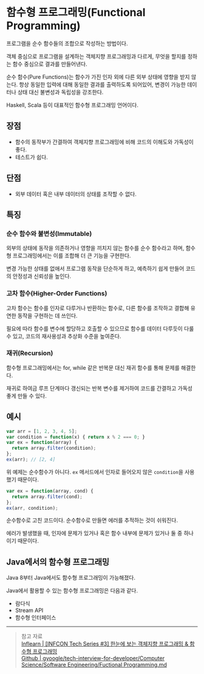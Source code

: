 # 함수형 프로그래밍(Functional Programming)

프로그램을 순수 함수들의 조합으로 작성하는 방법이다.

객체 중심으로 프로그램을 설계하는 객체지향 프로그래밍과 다르게, 무엇을 할지를 정하는 함수 중심으로 결과를 만들어낸다.

순수 함수(Pure Functions)는 함수가 가진 인자 외에 다른 외부 상태에 영향을 받지 않는다.
항상 동일한 입력에 대해 동일한 결과를 출력하도록 되어있어, 변경이 가능한 데이터나 상태 대신 불변성과 독립성을 강조한다.

Haskell, Scala 등이 대표적인 함수형 프로그래밍 언어이다.

## 장점

- 함수의 동작부가 간결하여 객체지향 프로그래밍에 비해 코드의 이해도와 가독성이 좋다.
- 테스트가 쉽다.

## 단점

- 외부 데이터 혹은 내부 데이터의 상태를 조작할 수 없다.

## 특징

### 순수 함수와 불변성(Immutable)

외부의 상태에 동작을 의존하거나 영향을 끼치지 않는 함수를 순수 함수라고 하며, 함수형 프로그래밍에서는 이를 조합해 더 큰 기능을 구현한다.

변경 가능한 상태를 없애서 프로그램 동작을 단순하게 하고, 예측하기 쉽게 만들어 코드의 안정성과 신뢰성을 높인다.

### 고차 함수(Higher-Order Functions)

고차 함수는 함수를 인자로 다루거나 반환하는 함수로, 다른 함수를 조작하고 결합해 유연한 동작을 구현하는 데 쓰인다.

필요에 따라 함수를 변수에 할당하고 호출할 수 있으므로 함수를 데이터 다루듯이 다룰 수 있고, 코드의 재사용성과 추상화 수준을 높여준다.

### 재귀(Recursion)

함수형 프로그래밍에서는 for, while 같은 반복문 대신 재귀 함수를 통해 문제를 해결한다.

재귀로 하여금 루프 단계마다 갱신되는 반복 변수를 제거하여 코드를 간결하고 가독성 좋게 만들 수 있다.

## 예시

```jsx
var arr = [1, 2, 3, 4, 5];
var condition = function(x) { return x % 2 === 0; }
var ex = function(array) {
  return array.filter(condition);
};
ex(arr); // [2, 4]
```

위 예제는 순수함수가 아니다. `ex` 메서드에서 인자로 들어오지 않은 `condition`을 사용했기 때문이다.

```jsx
var ex = function(array, cond) {
  return array.filter(cond);
};
ex(arr, condition);
```

순수함수로 고친 코드이다. 순수함수로 만들면 에러를 추적하는 것이 쉬워진다.

에러가 발생했을 때, 인자에 문제가 있거나 혹은 함수 내부에 문제가 있거나 둘 중 하나이기 때문이다.

## Java에서의 함수형 프로그래밍

Java 8부터 Java에서도 함수형 프로그래밍이 가능해졌다.

Java에서 활용할 수 있는 함수형 프로그래밍은 다음과 같다.

- 람다식
- Stream API
- 함수형 인터페이스

---

> 참고 자료
</br>[Inflearn | [INFCON Tech Series #3] 한눈에 보는 객체지향 프로그래밍 & 함수형 프로그래밍](https://www.inflearn.com/pages/infcon-2023-tech-oopfp)
</br>[Github | gyoogle/tech-interview-for-developer/Computer Science/Software Engineering/Fuctional Programming.md](https://github.com/gyoogle/tech-interview-for-developer/blob/master/Computer%20Science/Software%20Engineering/Fuctional%20Programming.md)
